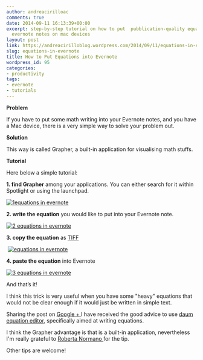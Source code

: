 ```yaml
---
author: andreacirilloac
comments: true
date: 2014-09-11 16:13:39+00:00
excerpt: step-by-step tutorial on how to put  pubblication-quality equations into
  evernote notes on mac devices
layout: post
link: https://andreacirilloblog.wordpress.com/2014/09/11/equations-in-evernote/
slug: equations-in-evernote
title: How to Put Equations into Evernote
wordpress_id: 95
categories:
- productivity
tags:
- evernote
- tutorials
---
```


**Problem**







If you have to put some math writing into your Evernote notes, and you have a Mac device, there is a very simple way to solve your problem out.







**Solution**







This way is called Grapher, a built-in application for visualising math stuffs.







**Tutorial**







Here below a simple tutorial:







**1. find Grapher** among your applications. You can either search for it within Spotlight or using the launchpad.










[![1equations in evernote](http://andreacirilloblog.files.wordpress.com/2014/09/1equations-in-evernote.jpg)](https://andreacirilloblog.files.wordpress.com/2014/09/1equations-in-evernote.jpg)







**2. write the equation** you would like to put into your Evernote note.








[![2 equations in evernote](http://andreacirilloblog.files.wordpress.com/2014/09/2-equations-in-evernote.jpeg)](https://andreacirilloblog.files.wordpress.com/2014/09/2-equations-in-evernote.jpeg)




**3. copy the equation** as [TIFF](http://http://it.wikipedia.org/wiki/Tagged_Image_File_Format)







 [![equations in evernote](http://andreacirilloblog.files.wordpress.com/2014/09/screen-shot-2014-09-11-at-17-55-17.png)](https://andreacirilloblog.files.wordpress.com/2014/09/screen-shot-2014-09-11-at-17-55-17.png)







**4. paste the equation** into Evernote








[![3 equations in evernote](http://andreacirilloblog.files.wordpress.com/2014/09/3-equations-in-evernote.jpg)](https://andreacirilloblog.files.wordpress.com/2014/09/3-equations-in-evernote.jpg)





And that’s it!




I think this trick is very useful when you have some "heavy" equations that would not be clear enough if it would just be written in simple text.







Sharing the post on [Google + ](https://plus.google.com/u/0/+AndreaCirilloAC/posts/SGCWuFYcyDy?cfem=1)I have received the good advice to use [daum equation editor](https://itunes.apple.com/it/app/daum-equation-editor/id540665783?mt=12), specifically aimed at writing equations.




I think the Grapher advantage is that is a built-in application, nevertheless I'm really grateful to [Roberta Normano ](https://plus.google.com/u/0/114794468455584031025/about)for the tip.







Other tips are welcome!
